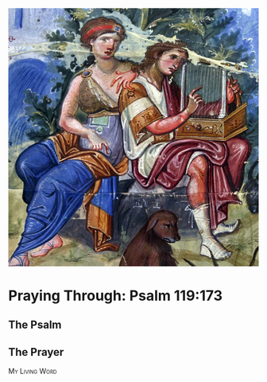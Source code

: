 <img class="intro-right" src="art-paris-psalter.jpg">

<style>
  li {list-style-type: none;}
  p + ul {
    margin-top: -18px;
}
</style>

# Praying Through: Psalm 119:173

## The Psalm

## The Prayer

<div style="font-variant: small-caps;">
My Living Word
</div>
